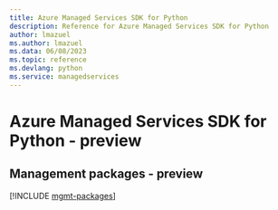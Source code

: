 ```yaml
---
title: Azure Managed Services SDK for Python
description: Reference for Azure Managed Services SDK for Python
author: lmazuel
ms.author: lmazuel
ms.data: 06/08/2023
ms.topic: reference
ms.devlang: python
ms.service: managedservices
---
```

# Azure Managed Services SDK for Python - preview

## Management packages - preview
[!INCLUDE [mgmt-packages](managed-services-mgmt-index.md)]